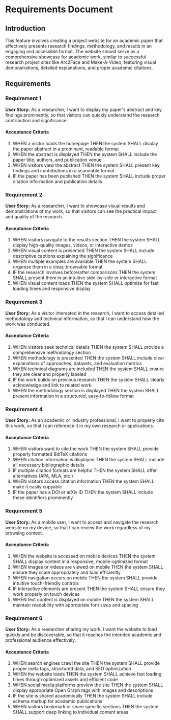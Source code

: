 # Requirements Document

## Introduction

This feature involves creating a project website for an academic paper that effectively presents research findings, methodology, and results in an engaging and accessible format. The website should serve as a comprehensive showcase for academic work, similar to successful research project sites like Arc2Face and Make-A-Video, featuring visual demonstrations, detailed explanations, and proper academic citations.

## Requirements

### Requirement 1

**User Story:** As a researcher, I want to display my paper's abstract and key findings prominently, so that visitors can quickly understand the research contribution and significance.

#### Acceptance Criteria

1. WHEN a visitor loads the homepage THEN the system SHALL display the paper abstract in a prominent, readable format
2. WHEN the abstract is displayed THEN the system SHALL include the paper title, authors, and publication venue
3. WHEN visitors view the abstract THEN the system SHALL present key findings and contributions in a scannable format
4. IF the paper has been published THEN the system SHALL include proper citation information and publication details

### Requirement 2

**User Story:** As a researcher, I want to showcase visual results and demonstrations of my work, so that visitors can see the practical impact and quality of the research.

#### Acceptance Criteria

1. WHEN visitors navigate to the results section THEN the system SHALL display high-quality images, videos, or interactive demos
2. WHEN visual content is presented THEN the system SHALL include descriptive captions explaining the significance
3. WHEN multiple examples are available THEN the system SHALL organize them in a clear, browsable format
4. IF the research involves before/after comparisons THEN the system SHALL present them in an intuitive side-by-side or interactive format
5. WHEN visual content loads THEN the system SHALL optimize for fast loading times and responsive display

### Requirement 3

**User Story:** As a visitor interested in the research, I want to access detailed methodology and technical information, so that I can understand how the work was conducted.

#### Acceptance Criteria

1. WHEN visitors seek technical details THEN the system SHALL provide a comprehensive methodology section
2. WHEN methodology is presented THEN the system SHALL include clear explanations of approaches, datasets, and evaluation metrics
3. WHEN technical diagrams are included THEN the system SHALL ensure they are clear and properly labeled
4. IF the work builds on previous research THEN the system SHALL clearly acknowledge and link to related work
5. WHEN the methodology section is displayed THEN the system SHALL present information in a structured, easy-to-follow format

### Requirement 4

**User Story:** As an academic or industry professional, I want to properly cite this work, so that I can reference it in my own research or applications.

#### Acceptance Criteria

1. WHEN visitors want to cite the work THEN the system SHALL provide properly formatted BibTeX citations
2. WHEN citation information is displayed THEN the system SHALL include all necessary bibliographic details
3. IF multiple citation formats are helpful THEN the system SHALL offer alternatives (APA, MLA, etc.)
4. WHEN visitors access citation information THEN the system SHALL make it easily copyable
5. IF the paper has a DOI or arXiv ID THEN the system SHALL include these identifiers prominently

### Requirement 5

**User Story:** As a mobile user, I want to access and navigate the research website on my device, so that I can review the work regardless of my browsing context.

#### Acceptance Criteria

1. WHEN the website is accessed on mobile devices THEN the system SHALL display content in a responsive, mobile-optimized format
2. WHEN images or videos are viewed on mobile THEN the system SHALL ensure they scale appropriately and load efficiently
3. WHEN navigation occurs on mobile THEN the system SHALL provide intuitive touch-friendly controls
4. IF interactive elements are present THEN the system SHALL ensure they work properly on touch devices
5. WHEN text content is displayed on mobile THEN the system SHALL maintain readability with appropriate font sizes and spacing

### Requirement 6

**User Story:** As a researcher sharing my work, I want the website to load quickly and be discoverable, so that it reaches the intended academic and professional audience effectively.

#### Acceptance Criteria

1. WHEN search engines crawl the site THEN the system SHALL provide proper meta tags, structured data, and SEO optimization
2. WHEN the website loads THEN the system SHALL achieve fast loading times through optimized assets and efficient code
3. WHEN social media platforms preview the site THEN the system SHALL display appropriate Open Graph tags with images and descriptions
4. IF the site is shared academically THEN the system SHALL include schema markup for academic publications
5. WHEN visitors bookmark or share specific sections THEN the system SHALL support deep linking to individual content areas
